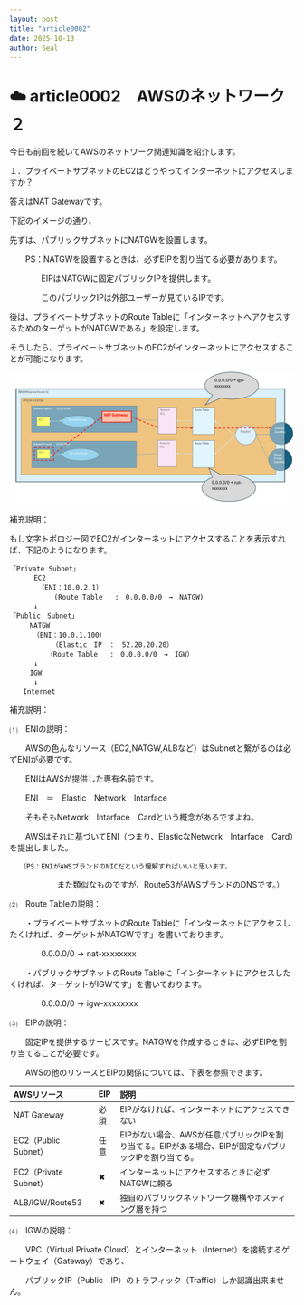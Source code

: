 ```yaml
---
layout: post
title: "article0002"
date: 2025-10-13
author: Seal
---
```



# ☁️ article0002　AWSのネットワーク２


今日も前回を続いてAWSのネットワーク関連知識を紹介します。

１．プライベートサブネットのEC2はどうやってインターネットにアクセスしますか？

答えはNAT Gatewayです。

下記のイメージの通り、

先ずは、パブリックサブネットにNATGWを設置します。

　　PS：NATGWを設置するときは、必ずEIPを割り当てる必要があります。
  
　　　　EIPはNATGWに固定パブリックIPを提供します。
    
　　　　このパブリックIPは外部ユーザーが見ているIPです。

後は、プライベートサブネットのRoute Tableに「インターネットへアクセスするためのターゲットがNATGWである」を設定します。

そうしたら、プライベートサブネットのEC2がインターネットにアクセスすることが可能になります。

![プライベートサブネットのEC2の通信フロー]( /assets/images/0002-1.png )

補充説明：


もし文字トポロジー図でEC2がインターネットにアクセスすることを表示すれば、下記のようになります。


```text
「Private Subnet」
      EC2     
       （ENI：10.0.2.1）    
           (Route Table   :　0.0.0.0/0　→　NATGW)           
      ↓     
「Public　Subnet」
　　　NATGW
　　　　（ENI：10.0.1.100）
        　　（Elastic　IP　：　52.20.20.20）
　　　　　　（Route Table   :　0.0.0.0/0　→　IGW） 
      ↓
　　　IGW
      ↓
　　Internet
```


補充説明：

⑴　ENIの説明：

　　AWSの色んなリソース（EC2,NATGW,ALBなど）はSubnetと繋がるのは必ずENIが必要です。
  
　　ENIはAWSが提供した専有名前です。
  
　　ENI　＝　Elastic　Network　Intarface

　　そもそもNetwork　Intarface　Cardという概念があるですよね。
  
　　AWSはそれに基づいてENI（つまり、ElasticなNetwork　Intarface　Card）を提出しました。
  
    　　（PS：ENIがAWSブランドのNICだという理解すればいいと思います。
      
　　　　　　また類似なものですが、Route53がAWSブランドのDNSです。）

⑵　Route Tableの説明：

　　・プライベートサブネットのRoute Tableに「インターネットにアクセスしたくければ、ターゲットがNATGWです」を書いております。
  
　　　　0.0.0.0/0 → nat-xxxxxxxx

　　・パブリックサブネットのRoute Tableに「インターネットにアクセスしたくければ、ターゲットがIGWです」を書いております。
  
　　　　0.0.0.0/0 → igw-xxxxxxxx

⑶　EIPの説明：

　　固定IPを提供するサービスです。NATGWを作成するときは、必ずEIPを割り当てることが必要です。
  
　　AWSの他のリソースとEIPの関係については、下表を参照できます。

| AWSリソース | EIP | 説明 | 
|:------------------------|:----------------|:---------------------------------------------------------|
| NAT Gateway | 必須 | EIPがなければ、インターネットにアクセスできない|
| EC2（Public　Subnet） | 任意 | EIPがない場合、AWSが任意パブリックIPを割り当てる。EIPがある場合、EIPが固定なパブリックIPを割り当てる。　|
| EC2（Private　Subnet）  | ✖ | インターネットにアクセスするときに必ずNATGWに頼る |
| ALB/IGW/Route53 | ✖ | 独自のパブリックネットワーク機構やホスティング層を持つ |


⑷　IGWの説明：

　　VPC（Virtual Private Cloud）とインターネット（Internet）を接続するゲートウェイ（Gateway）であり、
  
　　パブリックIP（Public　IP）のトラフィック（Traffic）しか認識出来ません。

